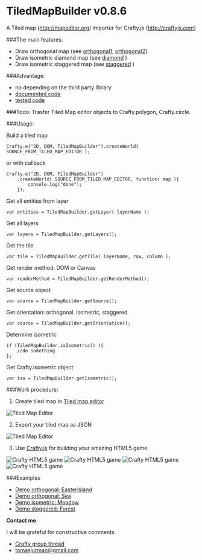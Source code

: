 # TiledMapBuilder v0.8.6

A Tiled map (http://mapeditor.org) importer for Crafty.js (http://craftyjs.com)

###The main features:
- Draw orthogonal map (see [orthogonal1](http://crafty.kibo.cz/tiled2Demo/examples/EasterIsland), [orthogonal2](http://crafty.kibo.cz/tiled2Demo/examples/Sea)).
- Draw isometric diamond map (see [diamond](http://htmlpreview.github.com/?https://raw.github.com/Kibo/TiledMapBuilder/master/WebContent/examples/IsometricDiamond/index.html) )
- Draw isometric staggered map (see [staggered](http://htmlpreview.github.com/?https://raw.github.com/Kibo/TiledMapBuilder/master/WebContent/examples/IsometricStaggered/index.html) )

###Advantage:
- no depending on the third party library
- [documented code](https://github.com/Kibo/TiledMapBuilder/blob/master/WebContent/tiledmapbuilder.js)
- [tested code](https://github.com/Kibo/TiledMapBuilder/blob/master/WebContent/test/tests.html)

###Todo:
Trasfer Tiled Map editor objects to Crafty.polygon, Crafty.circle.

###Usage:

Build a tiled map
```
Crafty.e("2D, DOM, TiledMapBuilder").createWorld( SOURCE_FROM_TILED_MAP_EDITOR );    
```
or with callback

```
Crafty.e("2D, DOM, TiledMapBuilder")
	.createWorld( SOURCE_FROM_TILED_MAP_EDITOR, function( map ){
		console.log("done");
	});    
```

Get all entities from layer
```
var entities = TiledMapBuilder.getLayer( layerName );
```

Get all layers
```
var layers = TiledMapBuilder.getLayers();
```

Get the tile
```
var tile = TiledMapBuilder.getTile( layerName, row, column );
```

Get render method: DOM or Canvas
```
var renderMethod = TiledMapBuilder.getRenderMethod();
```

Get source object
```
var source = TiledMapBuilder.getSource();
```

Get orientation: orthogonal. isometric, staggered
```
var source = TiledMapBuilder.getOrientation();
```

Determine isometric
```
if (TiledMapBuilder.isIsometric() ){
	//do something
};
```

Get Crafty.isometric object
```
var iso = TiledMapBuilder.getIsometric();
```

###Work procedure:

1) Create tiled map in [Tiled map editor](http://mapeditor.org)

![Tiled Map Editor](https://raw.github.com/Kibo/TiledMapBuilder/master/WebContent/img/editor.png)

2) Export your tiled map as JSON

![Tiled Map Editor](https://raw.github.com/Kibo/TiledMapBuilder/master/WebContent/img/export.png)

3) Use [Crafty.js](http://craftyjs.com) for building your amazing HTML5 game.

![Crafty HTML5 game](https://raw.github.com/Kibo/TiledMapBuilder/master/WebContent/img/game1.png)
![Crafty HTML5 game](https://raw.github.com/Kibo/TiledMapBuilder/master/WebContent/img/game2.png)
![Crafty HTML5 game](https://raw.github.com/Kibo/TiledMapBuilder/master/WebContent/img/diamondDemo.png)
![Crafty HTML5 game](https://raw.github.com/Kibo/TiledMapBuilder/master/WebContent/img/staggered.png)


###Examples
- [Demo orthogonal: EasterIsland](http://crafty.kibo.cz/tiled2Demo/examples/EasterIsland)
- [Demo orthogonal: Sea](http://crafty.kibo.cz/tiled2Demo/examples/Sea)
- [Demo isometric: Meadow](http://htmlpreview.github.com/?https://raw.github.com/Kibo/TiledMapBuilder/master/WebContent/examples/IsometricDiamond/index.html)
- [Demo staggered: Forest](http://htmlpreview.github.com/?https://raw.github.com/Kibo/TiledMapBuilder/master/WebContent/examples/IsometricStaggered/index.html)


**Contact me**

I will be grateful for constructive comments.

- [Crafty group thread](https://groups.google.com/d/msg/craftyjs/63eQ0SRw40I/tk5cGKRCME0J)
- tomasjurman@gmail.com


